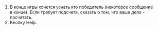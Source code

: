 1. В конце игры хочется узнать кто победитель (некоторое сообщение в конце). 
   Если требует подсчета, сказать о том, что ваше дело - посчитать.
2. Кнопку Help.
